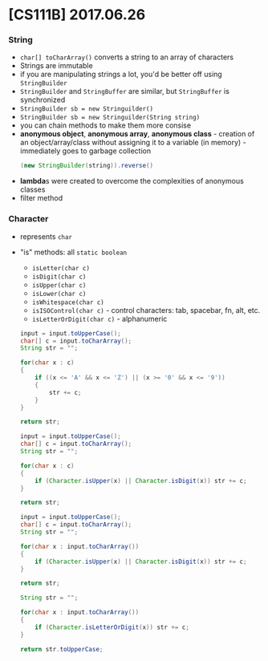 # [CS111B] 2017.06.26

### String

* `char[] toCharArray()` converts a string to an array of characters
* Strings are immutable
* if you are manipulating strings a lot, you'd be better off using `StringBuilder`
* `StringBuilder` and `StringBuffer` are similar, but `StringBuffer` is synchronized
* `StringBuilder sb = new Stringuilder()`
* `StringBuilder sb = new Stringuilder(String string)`
* you can chain methods to make them more consise
* **anonymous object**, **anonymous array**, **anonymous class** - creation of an object/array/class without assigning it to a variable (in memory) - immediately goes to garbage collection
    ```java
    (new StringBuilder(string)).reverse()
    ```
* **lambda**s were created to overcome the complexities of anonymous classes
* filter method

### Character

* represents `char`
* "is" methods: all `static boolean`
    * `isLetter(char c)`
    * `isDigit(char c)`
    * `isUpper(char c)`
    * `isLower(char c)`
    * `isWhitespace(char c)`
    * `isISOControl(char c)` - control characters: tab, spacebar, fn, alt, etc.
    * `isLetterOrDigit(char c)` - alphanumeric

    ```java
    input = input.toUpperCase();
    char[] c = input.toCharArray();
    String str = "";

    for(char x : c)
    {
        if ((x <= 'A' && x <= 'Z') || (x >= '0' && x <= '9'))
        {
            str += c;
        }
    }

    return str;
    ```

    ```java
    input = input.toUpperCase();
    char[] c = input.toCharArray();
    String str = "";

    for(char x : c)
    {
        if (Character.isUpper(x) || Character.isDigit(x)) str += c;
    }

    return str;
    ```

    ```java
    input = input.toUpperCase();
    char[] c = input.toCharArray();
    String str = "";

    for(char x : input.toCharArray())
    {
        if (Character.isUpper(x) || Character.isDigit(x)) str += c;
    }

    return str;
    ```

    ```java
    String str = "";

    for(char x : input.toCharArray())
    {
        if (Character.isLetterOrDigit(x)) str += c;
    }

    return str.toUpperCase;
    ```
